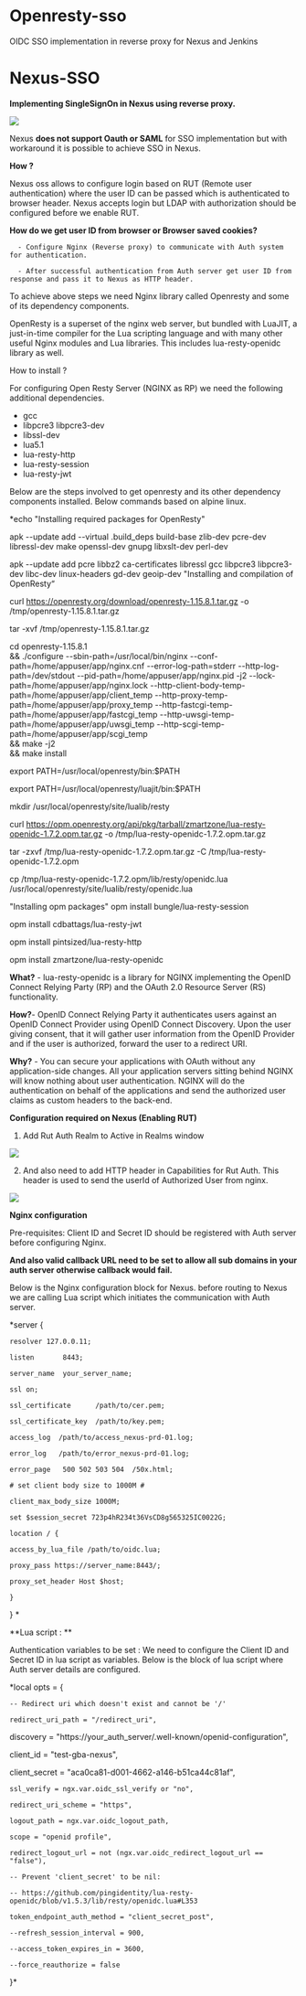 # Openresty-sso
OIDC SSO implementation in reverse proxy for Nexus and Jenkins


# Nexus-SSO

**Implementing SingleSignOn in Nexus using reverse proxy.**

![](Images/Flow.png)

Nexus **does not support Oauth or SAML** for SSO implementation but with workaround it is possible to achieve SSO in Nexus.

**How ?**

Nexus oss allows to configure login based on RUT (Remote user authentication) where the user ID can be passed which is authenticated to browser header. Nexus accepts login but
LDAP with authorization should be configured before we enable RUT.

**How do we get user ID from browser or Browser saved cookies?**

      - Configure Nginx (Reverse proxy) to communicate with Auth system for authentication.

      - After successful authentication from Auth server get user ID from response and pass it to Nexus as HTTP header.

To achieve above steps we need Nginx library called Openresty and some of its dependency components.

OpenResty   is a superset of the nginx web server, but bundled with LuaJIT, a just-in-time compiler for the Lua scripting language and with many other useful Nginx modules 
and Lua libraries. This includes lua-resty-openidc library as well.

How to install ?

For configuring Open Resty Server (NGINX as RP) we need the following additional dependencies.

  * gcc
*   libpcre3 libpcre3-dev
*   libssl-dev
*   lua5.1
*   lua-resty-http
*   lua-resty-session
*   lua-resty-jwt


Below are the steps involved to get openresty and its other dependency components installed. Below commands based on alpine linux.

*echo "Installing required packages for OpenResty"

apk --update add --virtual .build_deps build-base zlib-dev pcre-dev libressl-dev make openssl-dev gnupg libxslt-dev perl-dev

apk --update add pcre libbz2 ca-certificates libressl gcc  libpcre3 libpcre3-dev libc-dev linux-headers gd-dev geoip-dev
"Installing and compilation of OpenResty“

curl https://openresty.org/download/openresty-1.15.8.1.tar.gz -o /tmp/openresty-1.15.8.1.tar.gz

tar -xvf /tmp/openresty-1.15.8.1.tar.gz

cd openresty-1.15.8.1 \
&& ./configure  --sbin-path=/usr/local/bin/nginx --conf-path=/home/appuser/app/nginx.cnf  --error-log-path=stderr --http-log-path=/dev/stdout --pid-path=/home/appuser/app/nginx.pid -j2  --lock-path=/home/appuser/app/nginx.lock  --http-client-body-temp-path=/home/appuser/app/client_temp  --http-proxy-temp-path=/home/appuser/app/proxy_temp  --http-fastcgi-temp-path=/home/appuser/app/fastcgi_temp  --http-uwsgi-temp-path=/home/appuser/app/uwsgi_temp  --http-scgi-temp-path=/home/appuser/app/scgi_temp \
 && make -j2 \
  && make install
  
export PATH=/usr/local/openresty/bin:$PATH

export PATH=/usr/local/openresty/luajit/bin:$PATH

mkdir /usr/local/openresty/site/lualib/resty

curl https://opm.openresty.org/api/pkg/tarball/zmartzone/lua-resty-openidc-1.7.2.opm.tar.gz -o /tmp/lua-resty-openidc-1.7.2.opm.tar.gz

tar -zxvf /tmp/lua-resty-openidc-1.7.2.opm.tar.gz -C /tmp/lua-resty-openidc-1.7.2.opm

cp /tmp/lua-resty-openidc-1.7.2.opm/lib/resty/openidc.lua  /usr/local/openresty/site/lualib/resty/openidc.lua

"Installing opm packages"
opm install bungle/lua-resty-session 

opm install cdbattags/lua-resty-jwt

opm install pintsized/lua-resty-http

opm install zmartzone/lua-resty-openidc

**What?** - lua-resty-openidc is a library for NGINX implementing the OpenID Connect Relying Party (RP) and the OAuth 2.0 Resource Server (RS) functionality. 
 

**How?**- OpenID Connect Relying Party it authenticates users against an OpenID Connect Provider using OpenID Connect Discovery. Upon the user giving consent, that it will
gather user information from the OpenID Provider and if the user is authorized, forward the user to a redirect URI.
 

**Why?** -  You can secure your applications with OAuth without any application-side changes. All your application servers sitting behind NGINX will know nothing about user 
authentication. NGINX will do the authentication on behalf of the applications and send the authorized user claims as custom headers to the back-end.

**Configuration required on Nexus (Enabling RUT)**

1. Add Rut Auth Realm  to Active in  Realms window 

![](Images/Realms.png)


2. And also need to add HTTP header in Capabilities for Rut Auth. This header is used to send the userId of Authorized User from nginx. 

![](Images/RUT2.png)

**Nginx configuration**

Pre-requisites:  Client ID and Secret ID should be registered with Auth server before configuring Nginx. 

**And also valid callback URL need to be set to allow all sub domains in your auth server otherwise callback would fail.**

Below is the Nginx configuration block for Nexus. before routing to Nexus we are calling Lua script which initiates the communication with Auth server.


*server {

    resolver 127.0.0.11;
    
    listen       8443;
    
    server_name  your_server_name;
    
    ssl on;
    
    ssl_certificate      /path/to/cer.pem;
    
    ssl_certificate_key  /path/to/key.pem;
    
    access_log  /path/to/access_nexus-prd-01.log;
    
    error_log   /path/to/error_nexus-prd-01.log;
    
    error_page   500 502 503 504  /50x.html;
    
    # set client body size to 1000M #
    
    client_max_body_size 1000M; 
    
    set $session_secret 723p4hR234t36VsCD8g565325IC0022G;
    
    location / {
    
    access_by_lua_file /path/to/oidc.lua;
    
    proxy_pass https://server_name:8443/;
    
    proxy_set_header Host $host;
    
    }
 
}
 *

**Lua script : **

Authentication variables to be set : We need to configure the Client ID and Secret ID in lua script as variables. 
Below is the block of lua script where Auth server details are configured.

*local opts = {

    -- Redirect uri which doesn't exist and cannot be '/'
    
    redirect_uri_path = "/redirect_uri",
    
   discovery = "https://your_auth_server/.well-known/openid-configuration",
   
  client_id = "test-gba-nexus",
  
  client_secret = "aca0ca81-d001-4662-a146-b51ca44c81af",
  
    ssl_verify = ngx.var.oidc_ssl_verify or "no",
    
    redirect_uri_scheme = "https",
    
    logout_path = ngx.var.oidc_logout_path,
    
    scope = "openid profile",
    
    redirect_logout_url = not (ngx.var.oidc_redirect_logout_url == "false"),
    
    -- Prevent 'client_secret' to be nil:
    
    -- https://github.com/pingidentity/lua-resty-openidc/blob/v1.5.3/lib/resty/openidc.lua#L353
    
    token_endpoint_auth_method = "client_secret_post",
    
    --refresh_session_interval = 900,
    
    --access_token_expires_in = 3600,
    
    --force_reauthorize = false
}*

